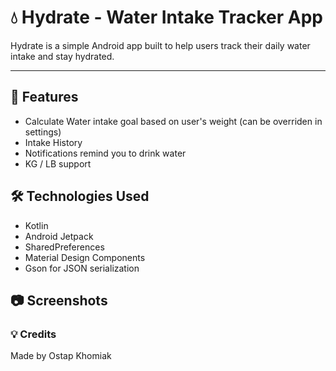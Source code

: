 # 💧 Hydrate - Water Intake Tracker App

Hydrate is a simple Android app built to help users track their daily water intake and stay hydrated.

---

## 🚀 Features

- Calculate Water intake goal based on user's weight   (can be overriden in settings)
- Intake History
- Notifications remind you to drink water
- KG / LB support


## 🛠️ Technologies Used
- Kotlin
- Android Jetpack
- SharedPreferences
- Material Design Components
- Gson for JSON serialization


## 📷 Screenshots


### 💡 Credits
Made by Ostap Khomiak
